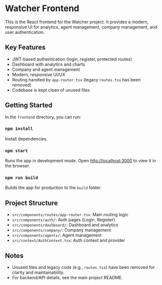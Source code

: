 # Watcher Frontend

This is the React frontend for the Watcher project. It provides a modern, responsive UI for analytics, agent management, company management, and user authentication.

## Key Features
- JWT-based authentication (login, register, protected routes)
- Dashboard with analytics and charts
- Company and agent management
- Modern, responsive UI/UX
- Routing handled by `app-router.tsx` (legacy `routes.tsx` has been removed)
- Codebase is kept clean of unused files

## Getting Started

In the `frontend` directory, you can run:

### `npm install`
Install dependencies.

### `npm start`
Runs the app in development mode. Open [http://localhost:3000](http://localhost:3000) to view it in the browser.

### `npm run build`
Builds the app for production to the `build` folder.

## Project Structure
- `src/components/routes/app-router.tsx`: Main routing logic
- `src/components/auth/`: Auth pages (Login, Register)
- `src/components/dashboard/`: Dashboard and analytics
- `src/components/company/`: Company management
- `src/components/agents/`: Agent management
- `src/context/AuthContext.tsx`: Auth context and provider

## Notes
- Unused files and legacy code (e.g., `routes.tsx`) have been removed for clarity and maintainability.
- For backend/API details, see the main project README.
